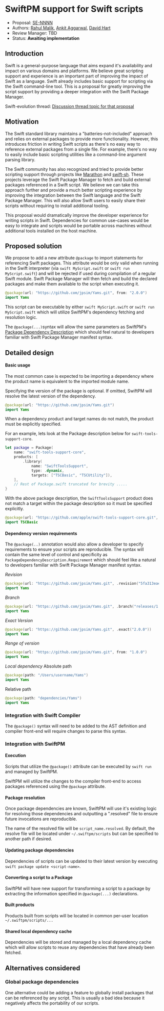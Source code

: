 # SwiftPM support for Swift scripts

* Proposal: [SE-NNNN](NNNN-filename.md)
* Authors: [Rahul Malik](https://github.com/rahul-malik), [Ankit Aggarwal](https://github.com/aciidb0mb3r), [David Hart](https://github.com/hartbit)
* Review Manager: TBD
* Status: **Awaiting implementation**

## Introduction

Swift is a general-purpose language that aims expand it's availability and impact on various domains and platforms. We believe great scripting support and experience is an important part of improving the impact of Swift as a language. Swift already includes basic support for scripting via the Swift command-line tool. This is a proposal for greatly improving the script support by providing a deeper integration with the Swift Package Manager.

Swift-evolution thread: [Discussion thread topic for that
proposal](https://forums.swift.org/)

## Motivation

The Swift standard library maintains a "batteries-not-included" approach and relies on external packages to provide more functionality. However, this introduces friction in writing Swift scripts as there's no easy way to reference external packages from a single file. For example, there's no way to easily include basic scripting utilities like a command-line argument parsing library.

The Swift community has also recognized and tried to provide better scripting support through projects like [Marathon](http://github.com/johnsundell/marathon) and [swift-sh](http://github.com/mxcl/swift-sh). These projects leverage the Swift Package Manager to fetch and build external packages referenced in a Swift script. We believe we can take this approach further and provide a much better scripting experience by improving the integration between the Swift language and the Swift Package Manager. This will also allow Swift users to easily share their scripts without requiring to install additional tooling.

This proposal would dramatically improve the developer experience for writing scripts in Swift. Dependencies for common use-cases would be easy to integrate and scripts would be portable across machines without additional tools installed on the host machine. 

## Proposed solution

We propose to add a new attribute `@package` to import statements for referencing Swift packages. This attribute would be only valid when running in the Swift interpreter (via `swift MyScript.swift` or `swift run MyScript.swift`) and will be rejected if used during compilation of a regular Swift module. Swift Package Manager will then fetch and build the declared packages and make them available to the script when executing it.

```swift
@package(url: "https://github.com/jpsim/Yams.git", from: "2.0.0")
import Yams
```

This script can be executable by either `swift MyScript.swift` or `swift run MyScript.swift` which will utilize SwiftPM's dependency fetching and resolution logic.

The `@package(...)`syntax will allow the same parameters as SwiftPM's [Package Dependency Description](https://docs.swift.org/package-manager/PackageDescription/PackageDescription.html#package-dependency) which should feel natural to developers familiar with Swift Package Manager manifest syntax.  

## Detailed design


#### Basic usage
The most common case is expected to be importing a dependency where the product name is equivalent to the imported module name.

Specifying the version of the package is optional. If omitted, SwiftPM will resolve the latest version of the dependency.
```swift
@package(url: "https://github.com/jpsim/Yams.git")
import Yams
```

When a dependency product and target names do not match, the product must be explicitly specified.

For an example, lets look at the Package description below for `swift-tools-support-core`. 
```swift
let package = Package(
    name: "swift-tools-support-core",
    products: [
        .library(
            name: "SwiftToolsSupport",
            type: .dynamic,
            targets: ["TSCBasic", "TSCUtility"]),
    ],
    // Rest of Package.swift truncated for brevity .....
}
```

With the above package description, the `SwiftToolsSupport` product does not match a target within the package description so it must be specified explicitly.

```swift
@package(url: "https://github.com/apple/swift-tools-support-core.git", .exact("0.0.1"), products: ["SwiftToolsSupport"])
import TSCBasic 

```

#### Dependency version requirements

The `@package(..)` annotation would also allow a developer to specify requirements to ensure your scripts are reproducible. The syntax will contain the same level of control and specificity as `PackageDependencyDescription.Requirement` which should feel like a natural to developers familiar with Swift Package Manager manifest syntax.  

*Revision*
```swift
@package(url: "https://github.com/jpsim/Yams.git", .revision("5fa313eae1ca127ad3c706e14c564399989cb1b1")) 
import Yams 
```

*Branch*
```swift
@package(url: "https://github.com/jpsim/Yams.git", .branch("releases/1.0")) 
import Yams 
```

*Exact Version*
```swift
@package(url: "https://github.com/jpsim/Yams.git", .exact("2.0.0")) 
import Yams 
```

*Range of version*
```swift
@package(url: "https://github.com/jpsim/Yams.git", from: "1.0.0") 
import Yams 
```

*Local dependency*
Absolute path
```swift
@package(path: "/Users/username/Yams") 
import Yams 
```

Relative path
```swift
@package(path: "dependencies/Yams") 
import Yams 
```

### Integration with Swift Compiler 

The `@package()` syntax will need to be added to the AST definition and compiler front-end will require changes to parse this syntax.

### Integration with SwiftPM

#### Execution
Scripts that utilize the `@package()` attribute can be executed by `swift run` and managed by SwiftPM.

SwiftPM will utilize the changes to the compiler front-end to access packages referenced using the `@package` attribute.

#### Package resolution 

Once package dependencies are known, SwiftPM will use it's existing logic for resolving those dependencies and outputting a ".resolved" file to ensure future invocations are reproducible.

The name of the resolved file will be `script_name.resolved`. By default, the resolve file will be located under `~/.swiftpm/scripts` but can be specified to another path if desired.

#### Updating package dependencies

Dependencies of scripts can be updated to their latest version by executing `swift package update <script-name>`. 


#### Converting a script to a Package

SwiftPM will have new support for transforming a script to a package by extracting the information specified in `@package(...)` declarations.  

#### Built products

Products built from scripts will be located in common per-user location `~/.swiftpm/scripts/...`

#### Shared local dependency cache

Dependencies will be stored and managed by a local dependency cache which will allow scripts to reuse any dependencies that have already been fetched. 


## Alternatives considered

### Global package dependencies

One alternative could be adding a feature to globally install packages that can be referenced by any script. This is usually a bad idea because it negatively affects the portability of our scripts.

